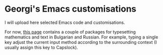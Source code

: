 

# Georgi's Emacs customisations

I will upload here selected Emacs code and customisations.

For now, [this page](http://www.maths.manchester.ac.uk/~gb/emacs/index.html ) contains a couple of packages for typesetting mathematics and
text in Bulgarian and Russian.  For example, typing a single key 
adjust the current input method according to the surrounding context (I usually
assign this key to Capslock).


